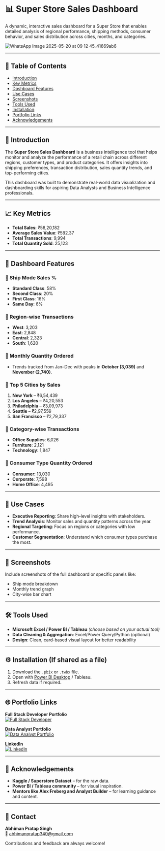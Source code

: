 # 📊 Super Store Sales Dashboard

A dynamic, interactive sales dashboard for a Super Store that enables detailed analysis of regional performance, shipping methods, consumer behavior, and sales distribution across cities, months, and categories.

![WhatsApp Image 2025-05-20 at 09 12 45_41669ab6](https://github.com/user-attachments/assets/3df4d467-8115-4568-981c-86c9fff522dd)

---

## 📌 Table of Contents

- [Introduction](#introduction)
- [Key Metrics](#key-metrics)
- [Dashboard Features](#dashboard-features)
- [Use Cases](#use-cases)
- [Screenshots](#screenshots)
- [Tools Used](#tools-used)
- [Installation](#installation)
- [Portfolio Links](#portfolio-links)
- [Acknowledgements](#acknowledgements)

---

## 🧩 Introduction

The **Super Store Sales Dashboard** is a business intelligence tool that helps monitor and analyze the performance of a retail chain across different regions, customer types, and product categories. It offers insights into shipping preferences, transaction distribution, sales quantity trends, and top-performing cities.

This dashboard was built to demonstrate real-world data visualization and dashboarding skills for aspiring Data Analysts and Business Intelligence professionals.

---

  ## 📈  Key Metrics

- **Total Sales**: ₹58,20,182
- **Average Sales Value**: ₹582.37
- **Total Transactions**: 9,994
- **Total Quantity Sold**: 25,123

---

## 🚀 Dashboard Features

### 🔹 Ship Mode Sales %

- **Standard Class**: 58%
- **Second Class**: 20%
- **First Class**: 16%
- **Same Day**: 6%

### 🔹 Region-wise Transactions

- **West**: 3,203
- **East**: 2,848
- **Central**: 2,323
- **South**: 1,620

### 🔹 Monthly Quantity Ordered

- Trends tracked from Jan–Dec with peaks in **October (3,039)** and **November (2,740)**.

### 🔹 Top 5 Cities by Sales

1. **New York** – ₹6,54,439
2. **Los Angeles** – ₹4,20,553
3. **Philadelphia** – ₹3,09,973
4. **Seattle** – ₹2,97,559
5. **San Francisco** – ₹2,79,337

### 🔹 Category-wise Transactions

- **Office Supplies**: 6,026
- **Furniture**: 2,121
- **Technology**: 1,847

### 🔹 Consumer Type Quantity Ordered

- **Consumer**: 13,030
- **Corporate**: 7,598
- **Home Office**: 4,495

---

## 🧠 Use Cases

- **Executive Reporting**: Share high-level insights with stakeholders.
- **Trend Analysis**: Monitor sales and quantity patterns across the year.
- **Regional Targeting**: Focus on regions or categories with low performance.
- **Customer Segmentation**: Understand which consumer types purchase the most.

---

## 📸 Screenshots

Include screenshots of the full dashboard or specific panels like:
- Ship mode breakdown
- Monthly trend graph
- City-wise bar chart

---

## 🛠 Tools Used

- **Microsoft Excel / Power BI / Tableau** *(choose based on your actual tool)*
- **Data Cleaning & Aggregation**: Excel/Power Query/Python (optional)
- **Design**: Clean, card-based visual layout for better readability

---

## ⚙️ Installation (If shared as a file)

1. Download the `.pbix` or `.twbx` file.
2. Open with [Power BI Desktop](https://powerbi.microsoft.com/en-us/desktop/) / Tableau.
3. Refresh data if required.

---

## 🌐 Portfolio Links

**Full Stack Developer Portfolio**  
[![Full Stack Developer](https://img.shields.io/badge/Full_Stack_Portfolio-000?style=for-the-badge&logo=ko-fi&logoColor=white)](https://abhimanpratapsingh.netlify.app/)

**Data Analyst Portfolio**  
[![Data Analyst Portfolio](https://img.shields.io/badge/Data_Analyst_Portfolio-000?style=for-the-badge&logo=ko-fi&logoColor=white)](https://abhiman-the-analyst.netlify.app/)

**LinkedIn**  
[![LinkedIn](https://img.shields.io/badge/LinkedIn-0A66C2?style=for-the-badge&logo=linkedin&logoColor=white)](https://www.linkedin.com/in/abhiman-pratap-singh-218b27222/)

---

## 🙏 Acknowledgements

- **Kaggle / Superstore Dataset** – for the raw data.
- **Power BI / Tableau community** – for visual inspiration.
- **Mentors like Alex Freberg and Analyst Builder** – for learning guidance and content.

---

## 📩 Contact

**Abhiman Pratap Singh**  
📧 abhimanpratap340@gmail.com

Contributions and feedback are always welcome!
